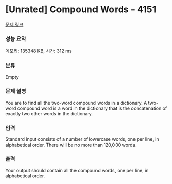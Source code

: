 # [Unrated] Compound Words - 4151 

[문제 링크](https://www.acmicpc.net/problem/4151) 

### 성능 요약

메모리: 135348 KB, 시간: 312 ms

### 분류

Empty

### 문제 설명

<p>You are to find all the two-word compound words in a dictionary. A two-word compound word is a word in the dictionary that is the concatenation of exactly two other words in the dictionary.</p>

### 입력 

 <p>Standard input consists of a number of lowercase words, one per line, in alphabetical order. There will be no more than 120,000 words.</p>

### 출력 

 <p>Your output should contain all the compound words, one per line, in alphabetical order.</p>

